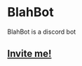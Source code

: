 # BlahBot

BlahBot is a discord bot

## [Invite me!](https://discordapp.com/api/oauth2/authorize?client_id=691965975737925662&permissions=8&scope=bot)
